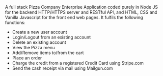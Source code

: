 A full stack Pizza Company Enterprise Application coded purely in Node JS for the backend HTTP/HTTPS server and RESTful API, and HTML, CSS and Vanilla Javascript for the front end web pages.
It fulfils the following functions:
- Create a new user account
- Login/Logout from an existing account
- Delete an existing account
- View the Pizza menu
- Add/Remove items to/from the cart
- Place an order
- Charge the credit from a registered Credit Card using Stripe.com
- Send the cash receipt via mail using Mailgun.com